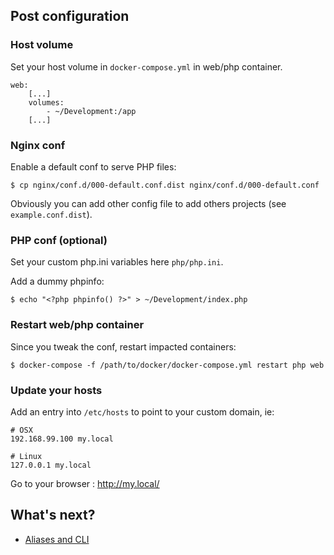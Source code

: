 ## Post configuration

### Host volume

Set your host volume in `docker-compose.yml` in web/php container.

```
web:
    [...]
    volumes:
        - ~/Development:/app
    [...]
```

### Nginx conf

Enable a default conf to serve PHP files:
```
$ cp nginx/conf.d/000-default.conf.dist nginx/conf.d/000-default.conf
```


Obviously you can add other config file to add others projects (see `example.conf.dist`).

### PHP conf (optional)

Set your custom php.ini variables here `php/php.ini`.

Add a dummy phpinfo: 

```
$ echo "<?php phpinfo() ?>" > ~/Development/index.php
```

### Restart web/php container

Since you tweak the conf, restart impacted containers:
```
$ docker-compose -f /path/to/docker/docker-compose.yml restart php web
```

### Update your hosts

Add an entry into `/etc/hosts` to point to your custom domain, ie:
```
# OSX
192.168.99.100 my.local

# Linux
127.0.0.1 my.local
```


Go to your browser : http://my.local/

## What's next?
* [Aliases and CLI](aliases.md)